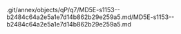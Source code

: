 .git/annex/objects/qP/q7/MD5E-s1153--b2484c64a2e5a1e7d14b862b29e259a5.md/MD5E-s1153--b2484c64a2e5a1e7d14b862b29e259a5.md